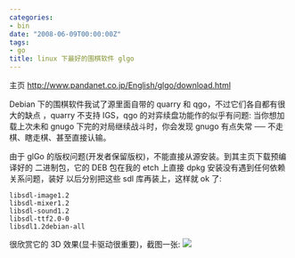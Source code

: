 ```yaml
---
categories:
- bin
date: "2008-06-09T00:00:00Z"
tags:
- go
title: linux 下最好的围棋软件 glgo
---
```


主页 http://www.pandanet.co.jp/English/glgo/download.html

Debian 下的围棋软件我试了源里面自带的 quarry 和 qgo，不过它们各自都有很大的缺点
，quarry 不支持 IGS，qgo 的对弈续盘功能作的似乎有问题: 当你想加载上次未和 gnugo
下完的对局继续战斗时，你会发现 gnugo 有点失常 ── 不走棋、瞎走棋、甚至直接认输。

由于 glGo 的版权问题(开发者保留版权)，不能直接从源安装。到其主页下载预编译好的
二进制包，它的 DEB 包在我的 etch 上直接 dpkg 安装没有遇到任何依赖关系问题，装好
以后分别把这些 sdl 库再装上，这样就 ok 了:

    libsdl-image1.2
    libsdl-mixer1.2
    libsdl-sound1.2
    libsdl-ttf2.0-0
    libsdl1.2debian-all

很欣赏它的 3D 效果(显卡驱动很重要)，截图一张:
![](http://bp2.blogger.com/_oKL9t7fM3TU/SE0p5hltARI/AAAAAAAAAas/YBLHHGy4rr0/s400/glGo.png)
